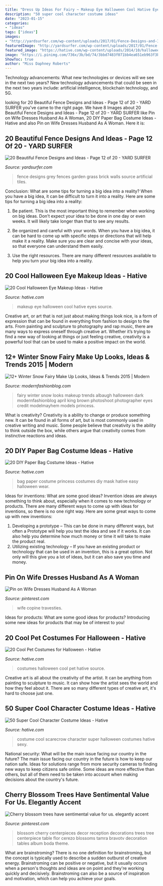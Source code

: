 ```yaml
---
title: "Dress Up Ideas For Fairy ~ Makeup Eye Halloween Cool Hative Eyes Source"
description: "50 super cool character costume ideas"
date: "2023-01-15"
categories:
- "ideas"
tags: ["ideas"]
images:
- "http://yardsurfer.com/wp-content/uploads/2017/01/Fence-Designs-and-Ideas-12.jpg"
featuredImage: "http://yardsurfer.com/wp-content/uploads/2017/01/Fence-Designs-and-Ideas-12.jpg"
featured_image: "https://hative.com/wp-content/uploads/2014/10/halloween-eye-makeup/8-halloween-eye-makeup-ideas.jpg"
image: "https://i.pinimg.com/736x/3b/bd/74/3bbd7483f071bb4ea651eb963f3badb5.jpg"
ShowToc: true
author: "Miss Daphney Roberts"
---
```



Technology advancements: What new technologies or devices will we see in the next two years?
New technology advancements that could be seen in the next two years include: artificial intelligence, blockchain technology, and 5G.

	

		
looking for 20 Beautiful Fence Designs and Ideas - Page 12 of 20 - YARD SURFER you've came to the right page. We have 8 Images about 20 Beautiful Fence Designs and Ideas - Page 12 of 20 - YARD SURFER like Pin on Wife Dresses Husband As A Woman, 20 DIY Paper Bag Costume Ideas - Hative and also Pin on Wife Dresses Husband As A Woman. Here it is:
		
    
## 20 Beautiful Fence Designs And Ideas - Page 12 Of 20 - YARD SURFER

<img loading=lazy src="http://yardsurfer.com/wp-content/uploads/2017/01/Fence-Designs-and-Ideas-12.jpg" onerror="this.onerror=null;this.src='https://tse4.mm.bing.net/th?id=OIP.tL3XiDAy2V2AW6QBwtH5UQHaKh&amp;pid=15.1';" alt="20 Beautiful Fence Designs and Ideas - Page 12 of 20 - YARD SURFER">

_Source: yardsurfer.com_

>fence designs grey fences garden grass brick walls source artificial tiles. 

	

Conclusion: What are some tips for turning a big idea into a reality?
When you have a big idea, it can be difficult to turn it into a reality. Here are some tips for turning a big idea into a reality:
1. Be patient. This is the most important thing to remember when working on big ideas. Don’t expect your idea to be done in one day or even weeks. It will likely take longer than that to see any results.

2. Be organized and careful with your words. When you have a big idea, it can be hard to come up with specific steps or directions that will help make it a reality. Make sure you are clear and concise with your ideas, so that everyone can understand them easily.

3. Use the right resources. There are many different resources available to help you turn your big idea into a reality.

    
## 20 Cool Halloween Eye Makeup Ideas - Hative

<img loading=lazy src="https://hative.com/wp-content/uploads/2014/10/halloween-eye-makeup/8-halloween-eye-makeup-ideas.jpg" onerror="this.onerror=null;this.src='https://tse1.mm.bing.net/th?id=OIP.Y0Nq_NaFc8qlqwoZAX3LcwHaFj&amp;pid=15.1';" alt="20 Cool Halloween Eye Makeup Ideas - Hative">

_Source: hative.com_

>makeup eye halloween cool hative eyes source. 

	

Creative art, or art that is not just about making things look nice, is a form of expression that can be found in everything from fashion to design to the arts. From painting and sculpture to photography and rap music, there are many ways to express oneself through creative art. Whether it’s trying to find a new way of looking at things or just feeling creative, creativity is a powerful tool that can be used to make a positive impact on the world.

    
## 12+ Winter Snow Fairy Make Up Looks, Ideas &amp; Trends 2015 | Modern

<img loading=lazy src="http://modernfashionblog.com/wp-content/uploads/2015/01/12-Winter-Snow-Fairy-Make-Up-Looks-Ideas-Trends-2015-7.jpg" onerror="this.onerror=null;this.src='https://tse3.mm.bing.net/th?id=OIP.tPSPL2A8dGiznLxtd6dJ3wHaKs&amp;pid=15.1';" alt="12+ Winter Snow Fairy Make Up Looks, Ideas &amp; Trends 2015 | Modern">

_Source: modernfashionblog.com_

>fairy winter snow looks makeup trends albaugh halloween dark modernfashionblog april king brown photoshoot photographer eyes credit modelmayhem models princess. 

	

What is creativity?
Creativity is a ability to change or produce something new. It can be found in all forms of art, but is most commonly used in creative writing and music. Some people believe that creativity is the ability to think outside the box, while others argue that creativity comes from instinctive reactions and ideas.

    
## 20 DIY Paper Bag Costume Ideas - Hative

<img loading=lazy src="https://hative.com/wp-content/uploads/2014/10/paper-bag-costume-ideas/19-paper-bag-princess.jpg" onerror="this.onerror=null;this.src='https://tse1.mm.bing.net/th?id=OIP.TOSh5LS-WSq5fPjx4NZtuAHaJ4&amp;pid=15.1';" alt="20 DIY Paper Bag Costume Ideas - Hative">

_Source: hative.com_

>bag paper costume princess costumes diy mask hative easy halloween wear. 

	

Ideas for inventions: What are some good ideas?
Invention ideas are always something to think about, especially when it comes to new technology or products. There are many different ways to come up with ideas for inventions, so there is no one right way. Here are some great ways to come up with new inventions: 
1. Developing a prototype – This can be done in many different ways, but often a Prototype will help you test the idea and see if it works. It can also help you determine how much money or time it will take to make the product real. 
2. Utilizing existing technology – If you have an existing product or technology that can be used in an invention, this is a great option. Not only will this give you a lot of ideas, but it can also save you time and money. 

    
## Pin On Wife Dresses Husband As A Woman

<img loading=lazy src="https://i.pinimg.com/736x/5f/ef/af/5fefaf14cf2f04cb3b30997c44544206.jpg" onerror="this.onerror=null;this.src='https://tse1.mm.bing.net/th?id=OIP.9j1UJZo9qObLxp26T5pLvAAAAA&amp;pid=15.1';" alt="Pin on Wife Dresses Husband As A Woman">

_Source: pinterest.com_

>wife copine travesties. 

	

Ideas for products: What are some good ideas for products?
Introducing some new ideas for products that may be of interest to you!

    
## 20 Cool Pet Costumes For Halloween - Hative

<img loading=lazy src="https://hative.com/wp-content/uploads/2014/10/cool-pet-costumes/9-cool-pet-costumes.jpg" onerror="this.onerror=null;this.src='https://tse3.mm.bing.net/th?id=OIP.t53olT53fMYYT0k4OBvaJQHaL_&amp;pid=15.1';" alt="20 Cool Pet Costumes for Halloween - Hative">

_Source: hative.com_

>costumes halloween cool pet hative source. 

	

Creative art is all about the creativity of the artist. It can be anything from painting to sculpture to music. It can show how the artist sees the world and how they feel about it. There are so many different types of creative art, it's hard to choose just one.

    
## 50 Super Cool Character Costume Ideas - Hative

<img loading=lazy src="https://hative.com/wp-content/uploads/2014/10/super-cool-costume-ideas/11-scarecrow-costume.jpg" onerror="this.onerror=null;this.src='https://tse3.mm.bing.net/th?id=OIP.kBGO-qK-kMEda0B8BUMnCwHaLH&amp;pid=15.1';" alt="50 Super Cool Character Costume Ideas - Hative">

_Source: hative.com_

>costume cool scarecrow character super halloween costumes hative sexy. 

	

National security: What will be the main issue facing our country in the future?
The main issue facing our country in the future is how to keep our nation safe. Ideas for solutions range from more security cameras to finding new ways to keep citizens safe online. Some ideas are more effective than others, but all of them need to be taken into account when making decisions about the country's future.

    
## Cherry Blossom Trees Have Sentimental Value For Us. Elegantly Accent

<img loading=lazy src="https://i.pinimg.com/736x/3b/bd/74/3bbd7483f071bb4ea651eb963f3badb5.jpg" onerror="this.onerror=null;this.src='https://tse3.mm.bing.net/th?id=OIP.qU2sxnzaNjP3aiRdwpsgLwHaLH&amp;pid=15.1';" alt="Cherry blossom trees have sentimental value for us. elegantly accent">

_Source: pinterest.com_

>blossom cherry centerpieces decor reception decorations trees tree centerpiece table flor cerezo blossoms tamra bravotv decoration tables album boda theme. 

	

What are brainstroming?
There is no one definition for brainstroming, but the concept is typically used to describe a sudden outburst of creative energy. Brainstroming can be positive or negative, but it usually occurs when a person's thoughts and ideas are on point and they're working quickly and decisively. Brainstroming can also be a source of inspiration and motivation, which can help you achieve your goals.

